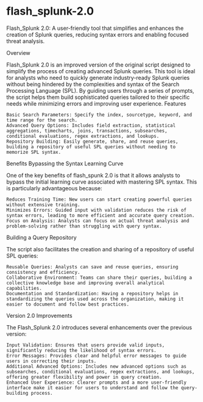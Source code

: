 # flash_splunk-2.0
Flash_Splunk 2.0: A user-friendly tool that simplifies and enhances the creation of Splunk queries, reducing syntax errors and enabling focused threat analysis.

Overview

Flash_Splunk 2.0 is an improved version of the original script designed to simplify the process of creating advanced Splunk queries. This tool is ideal for analysts who need to quickly generate industry-ready Splunk queries without being hindered by the complexities and syntax of the Search Processing Language (SPL). By guiding users through a series of prompts, the script helps them build sophisticated queries tailored to their specific needs while minimizing errors and improving user experience.
Features

    Basic Search Parameters: Specify the index, sourcetype, keyword, and time range for the search.
    Advanced Query Options: Includes field extraction, statistical aggregations, timecharts, joins, transactions, subsearches, conditional evaluations, regex extractions, and lookups.
    Repository Building: Easily generate, share, and reuse queries, building a repository of useful SPL queries without needing to memorize SPL syntax.

Benefits
Bypassing the Syntax Learning Curve

One of the key benefits of flash_spunk 2.0 is that it allows analysts to bypass the initial learning curve associated with mastering SPL syntax. This is particularly advantageous because:

    Reduces Training Time: New users can start creating powerful queries without extensive training.
    Minimizes Errors: Guided input with validation reduces the risk of syntax errors, leading to more efficient and accurate query creation.
    Focus on Analysis: Analysts can focus on actual threat analysis and problem-solving rather than struggling with query syntax.

Building a Query Repository

The script also facilitates the creation and sharing of a repository of useful SPL queries:

    Reusable Queries: Analysts can save and reuse queries, ensuring consistency and efficiency.
    Collaborative Environment: Teams can share their queries, building a collective knowledge base and improving overall analytical capabilities.
    Documentation and Standardization: Having a repository helps in standardizing the queries used across the organization, making it easier to document and follow best practices.

Version 2.0 Improvements

The Flash_Splunk 2.0 introduces several enhancements over the previous version:

    Input Validation: Ensures that users provide valid inputs, significantly reducing the likelihood of syntax errors.
    Error Messages: Provides clear and helpful error messages to guide users in correcting their inputs.
    Additional Advanced Options: Includes new advanced options such as subsearches, conditional evaluations, regex extractions, and lookups, offering greater flexibility and power in query creation.
    Enhanced User Experience: Clearer prompts and a more user-friendly interface make it easier for users to understand and follow the query-building process.
